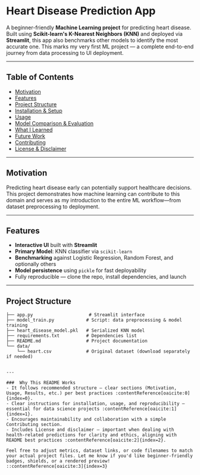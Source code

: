 # Heart Disease Prediction App

A beginner-friendly **Machine Learning project** for predicting heart disease. Built using **Scikit-learn's K-Nearest Neighbors (KNN)** and deployed via **Streamlit**, this app also benchmarks other models to identify the most accurate one. This marks my very first ML project — a complete end-to-end journey from data processing to UI deployment.

---

##  Table of Contents
- [Motivation](#motivation)  
- [Features](#features)  
- [Project Structure](#project-structure)  
- [Installation & Setup](#installation--setup)  
- [Usage](#usage)  
- [Model Comparison & Evaluation](#model-comparison--evaluation)  
- [What I Learned](#what-i-learned)  
- [Future Work](#future-work)  
- [Contributing](#contributing)  
- [License & Disclaimer](#license--disclaimer)  

---

##  Motivation
Predicting heart disease early can potentially support healthcare decisions. This project demonstrates how machine learning can contribute to this domain and serves as my introduction to the entire ML workflow—from dataset preprocessing to deployment.

---

##  Features
- **Interactive UI** built with **Streamlit**
- **Primary Model**: KNN classifier via `scikit-learn`
- **Benchmarking** against Logistic Regression, Random Forest, and optionally others
- **Model persistence** using `pickle` for fast deployability
- Fully reproducible — clone the repo, install dependencies, and launch

---

##  Project Structure
```text
├── app.py                     # Streamlit interface
├── model_train.py            # Script: data preprocessing & model training
├── heart_disease_model.pkl   # Serialized KNN model
├── requirements.txt          # Dependencies list
├── README.md                 # Project documentation
└── data/
    └── heart.csv             # Original dataset (download separately if needed)


---

###  Why This README Works
- It follows recommended structure — clear sections (Motivation, Usage, Results, etc.) per best practices :contentReference[oaicite:0]{index=0}.
- Clear instructions for installation, usage, and reproducibility — essential for data science projects :contentReference[oaicite:1]{index=1}.
- Encourages maintainability and collaboration with a simple Contributing section.
- Includes License and disclaimer — important when dealing with health-related predictions for clarity and ethics, aligning with README best practices :contentReference[oaicite:2]{index=2}.

Feel free to adjust metrics, dataset links, or code filenames to match your actual project files. Let me know if you'd like beginner-friendly badges, shields, or a rendered preview!
::contentReference[oaicite:3]{index=3}
